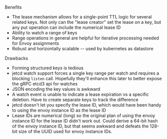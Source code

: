 Benefits
* The lease mechanism allows for a single-point TTL logic for several related keys. Not only can the "lease creator"
  set the lease on a key, but any put operation can include the numerical lease ID
* Ability to watch a range of keys
* Range operations in general are helpful for iterative processing needed for Envoy assignments
* Robust and horizontally scalable -- used by kubernetes as datastore

Drawbacks
* Forming structured keys is tedious
* jetcd watch support forces a single key range per watch and requires a blocking `listen` call. Hopefully they'll
  enhance this later to better expose the gRPC etcd3 api for watches
* JSON encoding the key values is awkward
* A watch event is unable to indicate a lease expiration vs a specific deletion. Have to create separate keys to track
  the difference
* jetcd doesn't let you specify the lease ID, which would have been handy to using the envoy instance ID as the lease
  ID
* Lease IDs are numerical (long) so the original plan of using the envoy instance ID for the lease ID didn't work out.
  Could derive a 64-bit hash of the envoy instance ID, but that seems awkward and defeats the 128-bit size of the
  UUID used for envoy instance IDs.